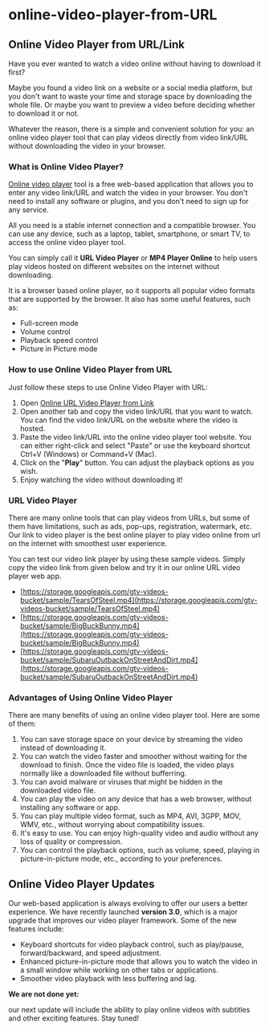 # online-video-player-from-URL

Online Video Player from URL/Link
---------------------------------

Have you ever wanted to watch a video online without having to download it first? 

Maybe you found a video link on a website or a social media platform, but you don't want to waste your time and storage space by downloading the whole file. Or maybe you want to preview a video before deciding whether to download it or not. 

Whatever the reason, there is a simple and convenient solution for you: an online video player tool that can play videos directly from video link/URL without downloading the video in your browser.

### What is Online Video Player?

[Online video player](https://www.innateblogger.com/p/online-video-player.html) tool is a free web-based application that allows you to enter any video link/URL and watch the video in your browser. You don't need to install any software or plugins, and you don't need to sign up for any service. 

All you need is a stable internet connection and a compatible browser. You can use any device, such as a laptop, tablet, smartphone, or smart TV, to access the online video player tool.

You can simply call it **URL Video Player** or **MP4 Player Online** to help users play videos hosted on different websites on the internet without downloading.

It is a browser based online player, so it supports all popular video formats that are supported by the browser. It also has some useful features, such as:

*   Full-screen mode
*   Volume control
*   Playback speed control
*   Picture in Picture mode

### How to use Online Video Player from URL

Just follow these steps to use Online Video Player with URL:

1.  Open [Online URL Video Player from Link](/p/online-video-player.html)
2.  Open another tab and copy the video link/URL that you want to watch. You can find the video link/URL on the website where the video is hosted.
3.  Paste the video link/URL into the online video player tool website. You can either right-click and select "Paste" or use the keyboard shortcut Ctrl+V (Windows) or Command+V (Mac).
4.  Click on the "**Play**" button. You can adjust the playback options as you wish.
5.  Enjoy watching the video without downloading it!

### URL Video Player

There are many online tools that can play videos from URLs, but some of them have limitations, such as ads, pop-ups, registration, watermark, etc. Our link to video player is the best online player to play video online from url on the internet with smoothest user experience.

You can test our video link player by using these sample videos. Simply copy the video link from given below and try it in our online URL video player web app.

*   [https://storage.googleapis.com/gtv-videos-bucket/sample/TearsOfSteel.mp4](https://storage.googleapis.com/gtv-videos-bucket/sample/TearsOfSteel.mp4)
*   [https://storage.googleapis.com/gtv-videos-bucket/sample/BigBuckBunny.mp4](https://storage.googleapis.com/gtv-videos-bucket/sample/BigBuckBunny.mp4)
*   [https://storage.googleapis.com/gtv-videos-bucket/sample/SubaruOutbackOnStreetAndDirt.mp4](https://storage.googleapis.com/gtv-videos-bucket/sample/SubaruOutbackOnStreetAndDirt.mp4)

### Advantages of Using Online Video Player

There are many benefits of using an online video player tool. Here are some of them:

1.  You can save storage space on your device by streaming the video instead of downloading it.
2.  You can watch the video faster and smoother without waiting for the download to finish. Once the video file is loaded, the video plays normally like a downloaded file without bufferring.
3.  You can avoid malware or viruses that might be hidden in the downloaded video file.
4.  You can play the video on any device that has a web browser, without installing any software or app.
5.  You can play multiple video format, such as MP4, AVI, 3GPP, MOV, WMV, etc., without worrying about compatibility issues.
6.  It's easy to use. You can enjoy high-quality video and audio without any loss of quality or compression.
7.  You can control the playback options, such as volume, speed, playing in picture-in-picture mode, etc., according to your preferences.

Online Video Player Updates
---------------------------

Our web-based application is always evolving to offer our users a better experience. We have recently launched **version 3.0**, which is a major upgrade that improves our video player framework. Some of the new features include:

*   Keyboard shortcuts for video playback control, such as play/pause, forward/backward, and speed adjustment.
*   Enhanced picture-in-picture mode that allows you to watch the video in a small window while working on other tabs or applications.
*   Smoother video playback with less buffering and lag.

**We are not done yet:** 

our next update will include the ability to play online videos with subtitles and other exciting features. Stay tuned!
